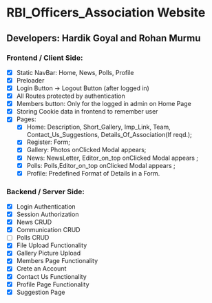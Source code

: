 # RBI_Officers_Association Website

## Developers: Hardik Goyal and Rohan Murmu

### Frontend / Client Side:

- [x] Static NavBar: Home, News, Polls, Profile
- [x] Preloader
- [x] Login Button -> Logout Button (after logged in)
- [x] All Routes protected by authentication
- [x] Members button: Only for the logged in admin on Home Page
- [x] Storing Cookie data in frontend to remember user
- [x] Pages:
  - [x] Home: Description, Short_Gallery, Imp_Link, Team, Contact_Us_Suggestions, Details_Of_Association(If reqd.);
  - [x] Register: Form;
  - [x] Gallery: Photos onClicked Modal appears;
  - [x] News: NewsLetter, Editor_on_top onClicked Modal appears ;
  - [x] Polls: Polls,Editor_on_top onClicked Modal appears ;
  - [x] Profile: Predefined Format of Details in a Form.

### Backend / Server Side:

- [x] Login Authentication
- [x] Session Authorization
- [x] News CRUD
- [x] Communication CRUD
- [ ] Polls CRUD
- [x] File Upload Functionality
- [x] Gallery Picture Upload
- [x] Members Page Functionality
- [x] Crete an Account
- [x] Contact Us Functionality
- [x] Profile Page Functionality
- [x] Suggestion Page
